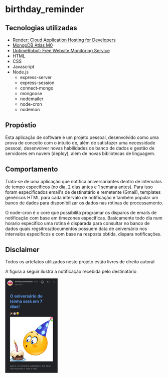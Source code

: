 # birthday_reminder

## Tecnologias utilizadas
-  [Render: Cloud Application Hosting for Developers](https://render.com/)
- [MongoDB Atlas M0](https://mongodb.com/)
- [UptimeRobot: Free Website Monitoring Service](https://uptimerobot.com/website-monitoring/)
- HTML
- CSS
- Javascript
- Node.js
    - express-server
    - express-session
    - connect-mongo
    - mongoose
    - nodemailer
    - node-cron
    - nodemon

## Propóstio

Esta aplicação de software é um projeto pessoal, desenvolvido como uma prova de conceito com o intuito de, além de satisfazer uma necessidade pessoal, desenvolver novas habilidades de banco de dados e gestão de servidores em nuvem (deploy), além de novas bibliotecas de linguagem.

## Comportamento

Trata-se de uma aplicação que notifica aniversariantes dentro de intervalos de tempo especificos (no dia, 2 dias antes e 1 semana antes).
Para isso foram especificados email's de destinatário e remetente (Gmail), templates genéricos HTML para cada intervalo de notificação e também popular um banco de dados para disponibilizar os dados nas rotinas de processamento.

O node-cron é o core que possibilita programar os disparos de emails de notificação com base em timezones específicas.
Basicamente todo dia num horario especifico uma rotina é disparada para consultar no banco de dados quais regsitros/documentos possuem data de aniversário nos intervalos especificos e com base na resposta obtida, dispara notificações.

## Disclaimer

Todos os artefatos utilizados neste projeto estão livres de direito autoral

A figura a seguir ilustra a notificação recebida pelo destinatário

![exemplo](./public/img/IMG_7440.png)
